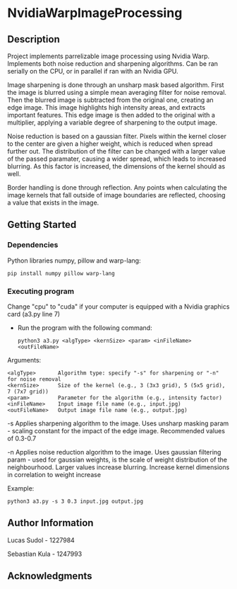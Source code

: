 # NvidiaWarpImageProcessing

## Description
Project implements parrelizable image processing using Nvidia Warp. Implements both noise reduction and sharpening algorithms. 
Can be ran serially on the CPU, or in parallel if ran with an Nvidia GPU. 

Image sharpening is done through an unsharp mask based algorithm. First the image is blurred using a simple mean averaging filter for noise removal. 
Then the blurred image is subtracted from the original one, creating an edge image. This image highlights high intensity areas, and extracts important features. 
This edge image is then added to the original with a multiplier, applying a variable degree of sharpening to the output image.

Noise reduction is based on a gaussian filter. Pixels within the kernel closer to the center are given a higher weight, which is reduced
when spread further out. The distribution of the filter can be changed with a larger value of the passed paramater, causing a wider spread, which 
leads to increased blurring. As this factor is increased, the dimensions of the kernel should as well.

Border handling is done through reflection. Any points when calculating the image kernels that fall outside of image boundaries are
reflected, choosing a value that exists in the image.


## Getting Started

### Dependencies
Python libraries numpy, pillow and warp-lang:
        
    pip install numpy pillow warp-lang

### Executing program
Change "cpu" to "cuda" if your computer is equipped with a Nvidia graphics card (a3.py line 7)

* Run the program with the following command: 
    ```
    python3 a3.py <algType> <kernSize> <param> <inFileName> <outFileName>
    ```

Arguments:
```
<algType>       Algorithm type: specify "-s" for sharpening or "-n" for noise removal
<kernSize>      Size of the kernel (e.g., 3 (3x3 grid), 5 (5x5 grid), 7 (7x7 grid))
<param>         Parameter for the algorithm (e.g., intensity factor)
<inFileName>    Input image file name (e.g., input.jpg)
<outFileName>   Output image file name (e.g., output.jpg)
```

-s Applies sharpening algorithm to the image. Uses unsharp masking
    param - scaling constant for the impact of the edge image. Recommended values of 0.3-0.7 

-n Applies noise reduction algorithm to the image. Uses gaussian filtering
    param - used for gaussian weights, is the scale of weight distribution of the neighbourhood. Larger values increase blurring. Increase kernel dimensions in correlation to weight increase

Example:
```
python3 a3.py -s 3 0.3 input.jpg output.jpg
```

## Author Information
Lucas Sudol - 1227984

Sebastian Kula - 1247993


## Acknowledgments